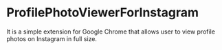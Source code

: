 # ProfilePhotoViewerForInstagram
It is a simple extension for Google Chrome that allows user to view profile photos on Instagram in full size.

